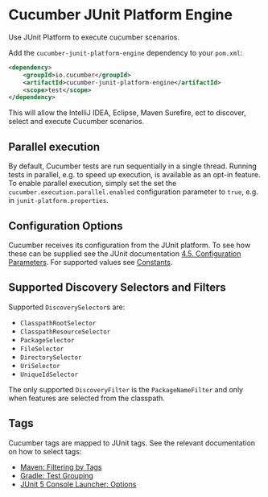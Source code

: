 Cucumber JUnit Platform Engine
==============================

Use JUnit Platform to execute cucumber scenarios.

Add the `cucumber-junit-platform-engine` dependency to your `pom.xml`:


```xml
<dependency>
    <groupId>io.cucumber</groupId>
    <artifactId>cucumber-junit-platform-engine</artifactId>
    <scope>test</scope>
</dependency>
```

This will allow the IntelliJ IDEA, Eclipse, Maven Surefire, ect to discover, select and execute Cucumber scenarios. 

## Parallel execution ## 

By default, Cucumber tests are run sequentially in a single thread. Running tests in parallel, e.g. to speed up 
execution, is available as an opt-in feature. To enable parallel execution, simply set the set the 
`cucumber.execution.parallel.enabled` configuration parameter to `true`, e.g. in `junit-platform.properties`.

## Configuration Options ##

Cucumber receives its configuration from the JUnit platform. To see how these can be supplied see the JUnit documentation
[4.5. Configuration Parameters](https://junit.org/junit5/docs/5.3.0-M1/user-guide/index.html#running-tests-config-params). 
For supported values see [Constants](src/main/java/io/cucumber/jupiter/engine/Constants.java).


## Supported Discovery Selectors and Filters ## 

Supported `DiscoverySelector`s are:
* `ClasspathRootSelector`
* `ClasspathResourceSelector`
* `PackageSelector`
* `FileSelector`
* `DirectorySelector`
* `UriSelector`
* `UniqueIdSelector`

The only supported `DiscoveryFilter` is the `PackageNameFilter` and only when features are selected from the classpath.

## Tags

Cucumber tags are mapped to JUnit tags. See the relevant documentation on how to select tags:
* [Maven: Filtering by Tags](https://maven.apache.org/surefire/maven-surefire-plugin/examples/junit-platform.html)
* [Gradle: Test Grouping](https://docs.gradle.org/current/userguide/java_testing.html#test_grouping)
* [JUnit 5 Console Launcher: Options](https://junit.org/junit5/docs/current/user-guide/#running-tests-console-launcher-options)
